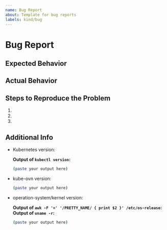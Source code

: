 ```yaml
---
name: Bug Report
about: Template for bug reports
labels: kind/bug
---
```


# Bug Report

## Expected Behavior

## Actual Behavior

## Steps to Reproduce the Problem

1.
2.
3.

## Additional Info

- Kubernetes version:

  **Output of `kubectl version`:**

  ```bash
  (paste your output here)

  ```

- kube-ovn version:
  
  ```bash
  (paste your output here)

  ```

- operation-system/kernel version:
  
  **Output of `awk -F '=' '/PRETTY_NAME/ { print $2 }' /etc/os-release`:**
  **Output of `uname -r`:**

  ```bash
  (paste your output here)
  
  ```

<!-- Any other additional information -->
